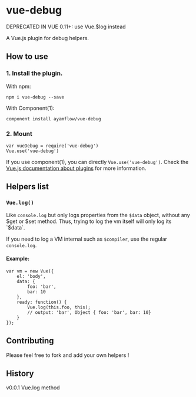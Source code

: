 vue-debug
=========

DEPRECATED IN VUE 0.11+: use Vue.$log instead

A Vue.js plugin for debug helpers.

## How to use

### 1. Install the plugin.
With npm:
```
npm i vue-debug --save
```

With Component(1):
```
component install ayamflow/vue-debug
```


### 2. Mount

```
var vueDebug = require('vue-debug')
Vue.use('vue-debug')
```

If you use component(1), you can directly `Vue.use('vue-debug')`.
Check the [Vue.js documentation about plugins](http://vuejs.org/guide/plugin.html) for more information.


## Helpers list
### `Vue.log()`
Like `console.log` but only logs properties from the `$data` object, without any $get or $set method.
Thus, trying to log the vm itself will only log its `$data`.

If you need to log a VM internal such as `$compiler`, use the regular `console.log`.

#### Example: 

```
var vm = new Vue({
    el: 'body',
    data: {
        foo: 'bar',
        bar: 10
    },
    ready: function() {
        Vue.log(this.foo, this);
        // output: 'bar', Object { foo: 'bar', bar: 10}
    }
});
```

## Contributing
Please feel free to fork and add your own helpers !

## History
v0.0.1 Vue.log method
